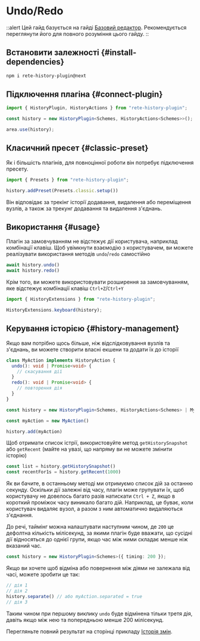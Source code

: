 # Undo/Redo

::alert
Цей гайд базується на гайді [Базовий редактор](/uk/docs/guides/basic). Рекомендується переглянути його для повного розуміння цього гайду.
::

## Встановити залежності {#install-dependencies}

```bash
npm i rete-history-plugin@next
```

## Підключення плагіна {#connect-plugin}

```ts
import { HistoryPlugin, HistoryActions } from "rete-history-plugin";

const history = new HistoryPlugin<Schemes, HistoryActions<Schemes>>();

area.use(history);
```

## Класичний пресет {#classic-preset}

Як і більшість плагінів, для повноцінної роботи він потребує підключення пресету.

```ts
import { Presets } from "rete-history-plugin";

history.addPreset(Presets.classic.setup())
```

Він відповідає за трекінг історії додавання, видалення або переміщення вузлів, а також за трекунг додавання та видалення з'єднань.

## Використання {#usage}

Плагін за замовчуванням не відстежує дії користувача, наприклад комбінації клавіш. Щоб увімкнути взаємодію з користувачем, ви можете реалізувати використання методів `undo`/`redo` самостійно

```ts
await history.undo()
await history.redo()
```

Крім того, ви можете використовувати розширення за замовчуванням, яке відстежує комбінації клавіш `Ctrl+Z`/`Ctrl+Y`

```ts
import { HistoryExtensions } from "rete-history-plugin";

HistoryExtensions.keyboard(history);
```

## Керування історією {#history-management}

Якщо вам потрібно щось більше, ніж відслідковування вузлів та з'єднань, ви можете створити власні екшени та додати їх до історії

```ts
class MyAction implements HistoryAction {
  undo(): void | Promise<void> {
    // скасування дії
  }
  redo(): void | Promise<void> {
    // повторення дія
  }
}

const history = new HistoryPlugin<Schemes, HistoryActions<Schemes> | MyAction>();

const myAction = new MyAction()

history.add(myAction)
```

Щоб отримати список істрії, використовуйте метод `getHistorySnapshot` або `getRecent` (майте на увазі, що напряму ви не можете змінити історію)

```ts
const list = history.getHistorySnapshot()
const recentFor1s = history.getRecent(1000)
```

Як ви бачите, в останньому методі ми отримуємо список дій за останню секунду. Оскільки дії залежні від часу, плагін може групувати їх, щоб користувачу не довелось багато разів натискати `Ctrl + Z`, якщо в короткий проміжок часу виникало багато дій. Наприклад, це буває, коли користувач видаляє вузол, а разом з ним автоматично видаляються з'єднання.

До речі, таймінг можна налаштувати наступним чином, де `200` це дефолтна кількість мілісекунд, за якими плагін буде вважати, що сусідні дії відносяться до однієї групи, якщо час між ними складає менше ніж вказаний час.

```ts
const history = new HistoryPlugin<Schemes>({ timing: 200 });
```

Якщо ви хочете щоб відміна або повернення між діями не залежала від часі, можете зробити це так:

```ts
// дія 1
// дія 2
history.separate() // або myAction.separated = true
// дія 3
```

Таким чином при першому виклику `undo` буде відмінена тільки третя дія, давіть якщо між нею та попередньою менше 200 мілісекунд.

Перегляньте повний результат на сторінці прикладу [Історія змін](/uk/examples/history).
